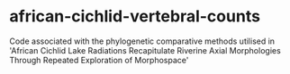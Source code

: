 # african-cichlid-vertebral-counts
Code associated with the phylogenetic comparative methods utilised in 'African Cichlid Lake Radiations Recapitulate Riverine Axial Morphologies Through Repeated Exploration of Morphospace'
